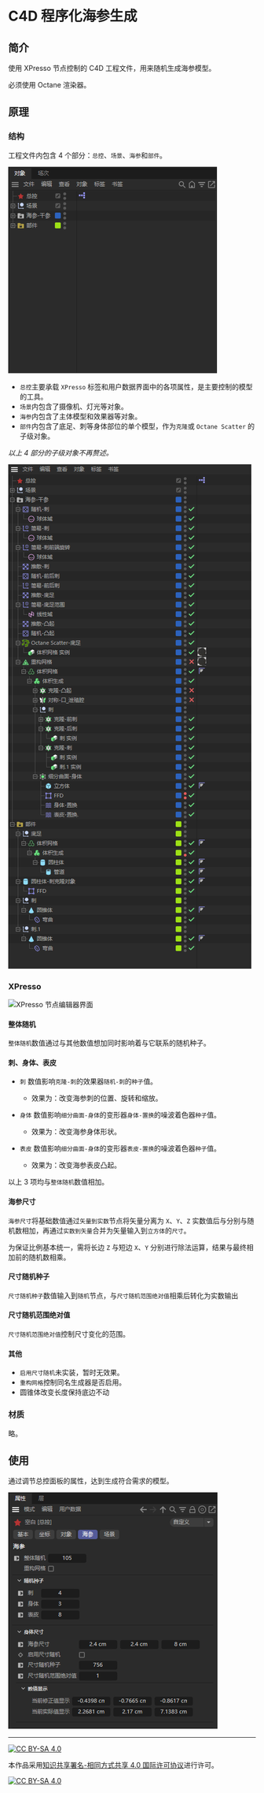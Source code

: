 # C4D 程序化海参生成

## 简介

使用 XPresso 节点控制的 C4D 工程文件，用来随机生成海参模型。

必须使用 Octane 渲染器。

## 原理

### 结构

工程文件内包含 4 个部分：`总控`、`场景`、`海参`和`部件`。

![工程内包含的 4 部分](./pic/Snipaste_2023-03-06_16-17-16.png)

- `总控`主要承载 `XPresso` 标签和用户数据界面中的各项属性，是主要控制的模型的工具。
- `场景`内包含了摄像机、灯光等对象。
- `海参`内包含了主体模型和效果器等对象。
- `部件`内包含了底足、刺等身体部位的单个模型，作为`克隆`或 `Octane Scatter` 的子级对象。

*以上 4 部分的子级对象不再赘述。*

![主要对象一览](./pic/Snipaste_2023-03-07_09-58-14.png)

### XPresso

![XPresso 节点编辑器界面](./pic/Snipaste_2023-03-06_16-41-40.png)

#### 整体随机

`整体随机`数值通过与其他数值想加同时影响着与它联系的随机种子。

#### 刺、身体、表皮

- `刺` 数值影响`克隆-刺`的效果器`随机-刺`的`种子`值。
	- 效果为：改变海参刺的位置、旋转和缩放。
- `身体` 数值影响`细分曲面-身体`的变形器`身体-置换`的噪波着色器`种子`值。
  - 效果为：改变海参身体形状。

- `表皮` 数值影响`细分曲面-身体`的变形器`表皮-置换`的噪波着色器`种子`值。
  - 效果为：改变海参表皮凸起。

以上 3 项均与`整体随机`数值相加。

#### 海参尺寸

`海参尺寸`将基础数值通过`矢量到实数`节点将矢量分离为 `X`、`Y`、`Z` 实数值后与分别与随机数相加，再通过`实数到矢量`合并为矢量输入到`立方体`的`尺寸`。

为保证比例基本统一，需将长边 `Z` 与短边 `X`、`Y` 分别进行除法运算，结果与最终相加前的随机数相乘。

#### 尺寸随机种子

`尺寸随机种子`数值输入到`随机`节点，与`尺寸随机范围绝对值`相乘后转化为实数输出

#### 尺寸随机范围绝对值

`尺寸随机范围绝对值`控制尺寸变化的范围。

#### 其他

- `启用尺寸随机`未实装，暂时无效果。
- `重构网格`控制同名生成器是否启用。
- 圆锥体改变长度保持底边不动

### 材质

略。

## 使用

通过调节总控面板的属性，达到生成符合需求的模型。

![总控面板](./pic/Snipaste_2023-03-06_16-52-45.png)

---

[![CC BY-SA 4.0][cc-by-sa-shield]][cc-by-sa]

本作品采用[知识共享署名-相同方式共享 4.0 国际许可协议](http://creativecommons.org/licenses/by-sa/4.0/)进行许可。

[![CC BY-SA 4.0][cc-by-sa-image]][cc-by-sa]

[cc-by-sa]: http://creativecommons.org/licenses/by-sa/4.0/
[cc-by-sa-image]: https://licensebuttons.net/l/by-sa/4.0/88x31.png
[cc-by-sa-shield]: https://img.shields.io/badge/License-CC%20BY--SA%204.0-lightgrey.svg
